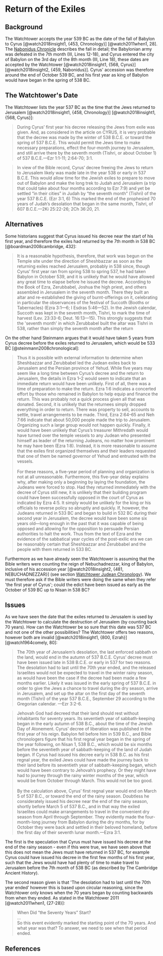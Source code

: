 # Return of the Exiles

## Background

The Watchtower accepts the year 539 BC as the date of the fall of Babylon to Cyrus 
[@watch2018insight1, {453, Chronology}] [@watch2011when1, 28]. 
The [Nabonidus Chronicle](../../orthodox/chronicles/bm35382.md) describes the fall in detail;
the Babylonian army was defeated in the 7th month (III, Lines 12-18), and Cyrus entered the city of Babylon on the 3rd 
day of the 8th month (III, Line 18), these dates are accepted by the Watchtower 
[@watch2018insight1, {568, Cyrus}] [@watch2018insight2, {459, Nabonidus}].
Cyrus' accession was therefore around the end of October 539 BC, and his first year as king of Babylon would have began
in the spring of 538 BC.

## The Watchtower's Date

The Watchtower lists the year 537 BC as the time that the Jews returned to Jerusalem 
[@watch2018insight1, {458, Chronology}] [@watch2018insight1, {568, Cyrus}]:

> During Cyrus’ first year his decree releasing
  the Jews from exile was given. And, as considered
  in the article on CYRUS, it is very probable that the
  decree was made by the winter of 538 B.C.E. or toward
  the spring of 537 B.C.E. This would permit
  the Jews time to make necessary preparations, effect
  the four-month journey to Jerusalem, and
  still arrive there by the seventh month (Tishri,
  or about October 1) of 537 B.C.E.—Ezr 1:1-11;
  2:64-70; 3:1.

> In view of the Bible record, Cyrus’ decree
  freeing the Jews to return to Jerusalem likely was
  made late in the year 538 or early in 537 B.C.E.
  This would allow time for the Jewish exiles to prepare
  to move out of Babylon and make the long
  trek to Judah and Jerusalem (a trip that could
  take about four months according to Ezr 7:9) and
  yet be settled “in their cities” in Judah by “the seventh
  month” (Tishri) of the year 537 B.C.E. (Ezr
  3:1, 6) This marked the end of the prophesied 70
  years of Judah’s desolation that began in the
  same month, Tishri, of 607 B.C.E.—2Ki 25:22-26;
  2Ch 36:20, 21.

## Alternatives

Some historians suggest that Cyrus issued his decree near the start of his first year, and therefore the 
exiles had returned by the 7th month in 538 BC [@boardman2008cambridge, 432]:

> It is a reasonable hypothesis, therefore, that work was begun on the
  Temple site under the direction of Sheshbazzar as soon as the returning
  exiles reached Jerusalem, probably in 538 since, though Cyrus' first year
  ran from spring 538 to spring 537, he had taken Babylon in October 539,
  and it is unlikely that he would have allowed any great time to elapse
  before he issued the decree. According to the Book of Ezra, Zerubbabel,
  Joshua the high priest, and others assembled in Jerusalem in the seventh
  month. There they built an altar and re-established the giving of burnt-offerings
  on it, celebrating in particular the observances of the festival of
  Succoth (Booths or Tabernacles) (Ezra 3:1—6; I Esdras 5:46—52). In the
  Jewish calendar, Succoth was kept in the seventh month, Tishri, to mark
  the time of harvest (Lev. 23:33-6; Deut. 16:13—15). This strongly
  suggests that the 'seventh month' in which Zerubbabel built the altar
  was Tishri in 538, rather than simply the seventh month after the return
 
On the other hand Steinmann argues that it would have taken 5 years from Cyrus decree before the exiles
returned to Jerusalem, which would be 533 BC [@steinmann2008chronological]:

> Thus it is possible with external information to determine when Sheshbazzar
  and Zerubbabel led the Judean exiles back to Jerusalem and the Persian
  province of Yehud. While five years may seem like a long time between
  Cyrus’s decree and the return to Jerusalem, the details in Ezra 1–2 would
  seem to indicate that an immediate return would have been unlikely. First
  of all, there was a time of preparation to make the return. Ezra 1:6 indicates
  a concerted effort by those who remained in Babylon to help equip and finance
  the return. This was probably not a quick process given all that was donated.
  Second, it is unlikely that the returnees simply dropped everything in
  order to return. There was property to sell, accounts to settle, travel arrangements 
  to be made. Third, Ezra 2:64–65 and Neh 7:66 indicate that about
  50,000 people made the trip to Jerusalem. Organizing such a large group
  would not happen quickly. Finally, it would have been unlikely that Cyrus’s
  treasurer Mithredath would have turned over the temple vessels to any
  Judean who presented himself as leader of the returning Judeans, no matter
  how prominent he may have been (Ezra 1:8). Instead, it is more reasonable
  to assume that the exiles first organized themselves and their leaders requested
  that one of them be named governor of Yehud and entrusted with
  the vessels.
  <br><br>
  For these reasons, a five-year period of planning and organization is not
  at all unreasonable. Furthermore, this five-year delay explains why, after
  making only a beginning by laying the foundation, the Judeans were forced
  to stop. Had they returned immediately with the decree of Cyrus still new,
  it is unlikely that their building program could have been successfully opposed
  in the court of Cyrus as indicated by Ezra 4:5. It simply would be unlikely
  for the king or his officials to reverse policy so abruptly and quickly. If, however,
  the Judeans returned in 533 BC and began to build in 532 BC during
  their second year in Jerusalem, the decree would have been some six years
  old—long enough in the past that it was capable of being opposed and
  allowing for the opposition to persuade Persian authorities to halt the work.
  Thus from the text of Ezra and the evidence of the sabbatical year cycles
  of the post-exilic era we can be reasonably certain that Sheshbazzar and
  Zerubbabel and the people with them returned in 533 BC.

Furthermore as we have already seen the Watchtower is assuming that the Bible writers were counting the reign of
Nebuchadnezzar, king of Babylon, inclusive of his accession year [@watch2018insight2, {481, NEBUCHADNEZZAR}]
(see section [Watchtower Judean Chronology](../../judean/solutions/watchtower.md)). We must therefore ask
if the Bible writers were doing the same when they refer 'the first year of Cyrus'; could the edict have been
issued as early as the October of 539 BC up to Nisan in 538 BC?
 
## Issues

As we have seen the date that the exiles returned to Jerusalem is used by the Watchtower to calculate
the destruction of Jerusalem (by counting back 70 years). How can the Watchtower be so sure that this date was 537 BC
and not one of the other possibilities? The Watchtower offers two reasons, however both are invalid 
[@watch2018insight1, {800, Ezrah}] [@watch1964comely, 80]:

> The 70th year of Jerusalem’s desolation,
  the last enforced sabbath on the land, would end
  in the autumn of 537 B.C.E. Cyrus’ decree must
  have been issued late in 538 B.C.E. or early in
  537 for two reasons. The desolation had to last
  until the 70th year ended, and the released Israelites
  would not be expected to travel in the winter
  rainy season, as would have been the case if
  the decree had been made a few months earlier.
  Likely it was issued in the early spring of
  537 B.C.E. in order to give the Jews a chance to
  travel during the dry season, arrive in Jerusalem,
  and set up the altar on the first day of the seventh
  month (Tishri) of the year 537 B.C.E., September
  29 according to the Gregorian calendar.
  —Ezr 3:2-6.

> Jehovah God had decreed that their land should rest without inhabitants for seventy years. Its seventieth year of 
  sabbath-keeping began in the early autumn of 538 B.C., about the time of the Jewish Day of Atonement. Cyrus’ decree 
  of liberation was published in the first year of his reign. Babylon fell before him in 539 B.C., and Bible 
  chronologers figure that his first regnal year began in the spring of the year following, on Nisan 1, 538 B.C., which 
  would be six months before the seventieth year of sabbath-keeping of the land of Judah began. If Cyrus had issued his 
  decree early in 538 B.C. as his first regnal year, the exiled Jews could have made the journey back to their land 
  before its seventieth year of sabbath-keeping began, which would have been contrary to Jehovah’s prophecy. Or they 
  might have had to journey through the rainy winter months of the year, which would be from October through March. 
  This would not be too good.
  <br><br>
  By the calculation above, Cyrus’ first regnal year would end on March 5 of 537 B.C., or toward the end of the rainy 
  season. Doubtless he considerately issued his decree near the end of the rainy season, shortly before March 5 of 
  537 B.C., and in that way the exiled Israelites could make arrangements to travel in the convenient dry season from 
  April through September. They evidently made the four-month-long journey from Babylon during the dry months, for by 
  October they were back and settled in their beloved homeland, before the first day of their seventh lunar 
  month.—Ezra 3:1.

The first is the speculation that Cyrus must have issued 
his decree at the end of the rainy season - even if this were true, we have seen above that
this does not mean the Jews must have returned in 537 BC, for example Cyrus could have issued his decree in the 
first few months of his first year, such that the Jews would have had plenty
of time to make travel to Jerusalem before the 7th month of 538 BC (as described by The Cambridge Ancient History). 

The second reason given is that 'The desolation had to last until the 70th year ended' however this is based upon
circular reasoning, since the Watchtower only knows when the 70 years began by counting backwards from when
they ended. As stated in the Watchtower 2011 [@watch2011when1, {27-28}]:

> When Did “the Seventy Years” Start?
  <br>...<br> 
  So this event evidently marked the starting point of the 70 years. 
  And what year was that? To answer, we need to see when that period ended.

## References
